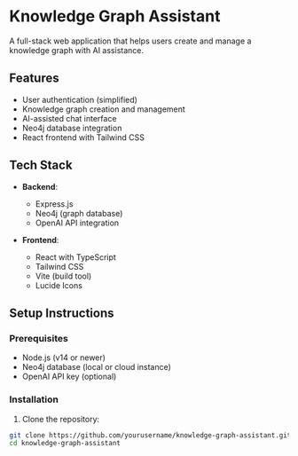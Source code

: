 # Knowledge Graph Assistant

A full-stack web application that helps users create and manage a knowledge graph with AI assistance.

## Features

- User authentication (simplified)
- Knowledge graph creation and management
- AI-assisted chat interface
- Neo4j database integration
- React frontend with Tailwind CSS

## Tech Stack

- **Backend**:
  - Express.js
  - Neo4j (graph database)
  - OpenAI API integration

- **Frontend**:
  - React with TypeScript
  - Tailwind CSS
  - Vite (build tool)
  - Lucide Icons

## Setup Instructions

### Prerequisites

- Node.js (v14 or newer)
- Neo4j database (local or cloud instance)
- OpenAI API key (optional)

### Installation

1. Clone the repository:
```bash
git clone https://github.com/yourusername/knowledge-graph-assistant.git
cd knowledge-graph-assistant
